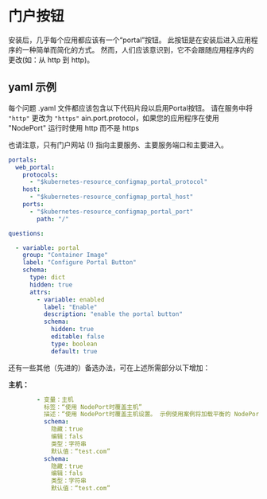 # 门户按钮

安装后，几乎每个应用都应该有一个“portal”按钮。 此按钮是在安装后进入应用程序的一种简单而简化的方式。 然而，人们应该意识到，它不会跟随应用程序内的更改(如：从 http 到 http)。

## yaml 示例

每个问题 .yaml 文件都应该包含以下代码片段以启用Portal按钮。 请在服务中将 `"http"` 更改为 `"https"` ain.port.protocol，如果您的应用程序在使用 "NodePort" 运行时使用 http 而不是 https

也请注意，只有门户网站 (!) 指向主要服务、主要服务端口和主要进入。

```yaml
portals:
  web_portal:
    protocols:
      - "$kubernetes-resource_configmap_portal_protocol"
    host:
      - "$kubernetes-resource_configmap_portal_host"
    ports:
      - "$kubernetes-resource_configmap_portal_port"
        path: "/"

questions:

  - variable: portal
    group: "Container Image"
    label: "Configure Portal Button"
    schema:
      type: dict
      hidden: true
      attrs:
        - variable: enabled
          label: "Enable"
          description: "enable the portal button"
          schema:
            hidden: true
            editable: false
            type: boolean
            default: true

```

还有一些其他（先进的）备选办法，可在上述所需部分以下增加：

**主机：**

```yaml
        - 变量：主机
          标签：“使用 NodePort时覆盖主机”
          描述：“使用 NodePort时覆盖主机设置。 示例使用案例将加载平衡的 NodePorts。”
          schema:
            隐藏：true
            编辑：fals
            类型：字符串
            默认值：“test.com”
          schema:
            隐藏：true
            编辑：fals
            类型：字符串
            默认值：“test.com”
```
